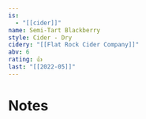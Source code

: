 ```yaml
---
is:
  - "[[cider]]"
name: Semi-Tart Blackberry
style: Cider - Dry
cidery: "[[Flat Rock Cider Company]]"
abv: 6
rating: 👍
last: "[[2022-05]]"
---
```

# Notes
